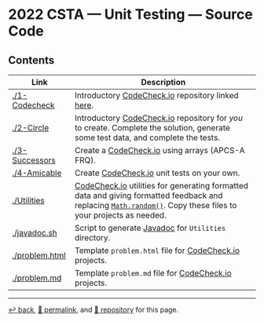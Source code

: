 # 2022 CSTA &mdash; Unit Testing &mdash; Source Code

## Contents

| Link | Description |
| --- | --- |
| [./1-Codecheck](https://github.com/psb-david-petty/2022-csta/tree/main/src/1-Codecheck) | Introductory [CodeCheck.io](http://CodeCheck.io) repository linked [here](https://codecheck.io/files/220709025226ooweknjth7pw6dnc3iosbr9). |
| [./2-Circle](https://github.com/psb-david-petty/2022-csta/tree/main/src/2-Circle) | Introductory [CodeCheck.io](http://CodeCheck.io) repository for *you* to create. Complete the solution, generate some test data, and complete the tests. |
| [./3-Successors](https://github.com/psb-david-petty/2022-csta/tree/main/src/3-Successors) | Create a [CodeCheck.io](http://CodeCheck.io) using arrays (APCS-A FRQ). |
| [./4-Amicable](https://github.com/psb-david-petty/2022-csta/tree/main/src/4-Amicable) | Create [CodeCheck.io](http://CodeCheck.io) unit tests on your own. |
| [./Utilities](https://github.com/psb-david-petty/2022-csta/tree/main/src/Utilities) | [CodeCheck.io](http://CodeCheck.io) utilities for generating formatted data and giving formatted feedback and replacing [`Math.random()`](https://docs.oracle.com/javase/8/docs/api/java/lang/Math.html#random--). Copy these files to your projects as needed. |
| [./javadoc.sh](https://psb-david-petty.github.io/2022-csta/src/javadoc.sh) | Script to generate [Javadoc](https://docs.oracle.com/javase/8/docs/technotes/tools/windows/javadoc.html) for `Utilities` directory. |
| [./problem.html](https://psb-david-petty.github.io/2022-csta/src/problem.html) | Template `problem.html` file for [CodeCheck.io](http://CodeCheck.io) projects. |
| [./problem.md](https://psb-david-petty.github.io/2022-csta/src/problem.md) | Template `problem.md` file for [CodeCheck.io](http://CodeCheck.io) projects. |

<hr>

[&#8617; back](https://psb-david-petty.github.io/2022-csta/), [&#128279; permalink](https://psb-david-petty.github.io/2022-csta/src/), and [&#128297; repository](https://github.com/psb-david-petty/2022-csta/tree/main/src/) for this page.
